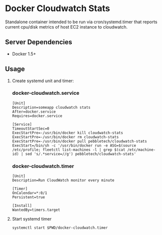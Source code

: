 # Docker Cloudwatch Stats #

Standalone container intended to be run via cron/systemd.timer that reports
current cpu/disk metrics of host EC2 instance to cloudwatch.

## Server Dependencies ##

  * Docker 1.5+

## Usage ##

1. Create systemd unit and timer:

    ### docker-cloudwatch.service
    ```
    [Unit]
    Description=someapp cloudwatch stats
    After=docker.service
    Requires=docker.service

    [Service]
    TimeoutStartSec=0
    ExecStartPre=-/usr/bin/docker kill cloudwatch-stats
    ExecStartPre=-/usr/bin/docker rm cloudwatch-stats
    ExecStartPre=-/usr/bin/docker pull pebbletech/cloudwatch-stats
    ExecStart=/bin/sh -c '/usr/bin/docker run -e ASG=$(source /etc/profile; fleetctl list-machines -l | grep $(cat /etc/machine-id) | sed 's/.*service=//g') pebbletech/cloudwatch-stats'
    ```

    ### docker-cloudwatch.timer
    ```
    [Unit]
    Description=Run CloudWatch monitor every minute
    
    [Timer]
    OnCalendar=*:0/1
    Persistent=true
    
    [Install]
    WantedBy=timers.target
    ```

2. Start systemd timer

    ```
    systemctl start $PWD/docker-cloudwatch.timer
    ```
